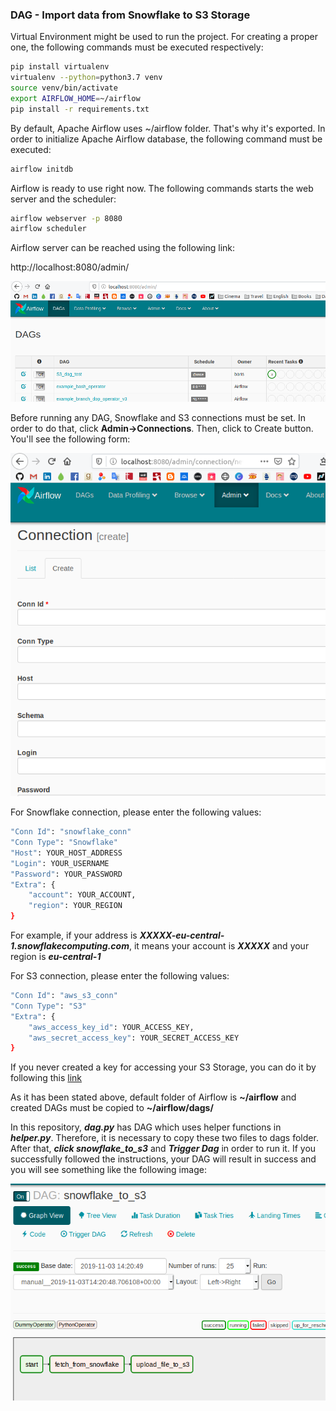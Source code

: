 ### DAG - Import data from Snowflake to S3 Storage

Virtual Environment might be used to run the project. For creating a proper one, the following commands must be executed respectively:

```bash
pip install virtualenv
virtualenv --python=python3.7 venv
source venv/bin/activate
export AIRFLOW_HOME=~/airflow
pip install -r requirements.txt
```

By default, Apache Airflow uses ~/airflow folder. That's why it's exported.
In order to initialize Apache Airflow database, the following command must be executed:

```bash
airflow initdb
``` 

Airflow is ready to use right now. The following commands starts the web server and the scheduler:

```bash
airflow webserver -p 8080
airflow scheduler
```

Airflow server can be reached using the following link:

http://localhost:8080/admin/

![Airflow Server](https://raw.githubusercontent.com/BarisSari/airflow-snowflake-to-s3/master/images/1.png?token=AJ3BD4GEVBYAZLX6SIQUICC5ZAO46)

Before running any DAG, Snowflake and S3 connections must be set. In order to do that, click **Admin->Connections**. Then, click to Create button. You'll see the following form:

![New Connection Form](https://raw.githubusercontent.com/BarisSari/airflow-snowflake-to-s3/master/images/2.png?token=AJ3BD4GEVBYAZLX6SIQUICC5ZAO46)

For Snowflake connection, please enter the following values:
```bash
"Conn Id": "snowflake_conn"
"Conn Type": "Snowflake"
"Host": YOUR_HOST_ADDRESS
"Login": YOUR_USERNAME
"Password": YOUR_PASSWORD
"Extra": {
    "account": YOUR_ACCOUNT,
    "region": YOUR_REGION
}
```

For example, if your address is ***XXXXX-eu-central-1.snowflakecomputing.com***, it means
your account is ***XXXXX*** and your region is ***eu-central-1***

For S3 connection, please enter the following values:
```bash
"Conn Id": "aws_s3_conn"
"Conn Type": "S3"
"Extra": {
    "aws_access_key_id": YOUR_ACCESS_KEY,
    "aws_secret_access_key": YOUR_SECRET_ACCESS_KEY
}
```

If you never created a key for accessing your S3 Storage, you can do it by following this [link](https://medium.com/@shamnad.p.s/how-to-create-an-s3-bucket-and-aws-access-key-id-and-secret-access-key-for-accessing-it-5653b6e54337)

As it has been stated above, default folder of Airflow is **~/airflow** and created DAGs must be copied to **~/airflow/dags/**

In this repository, ***dag.py*** has DAG which uses helper functions in ***helper.py***. Therefore, it is necessary to copy these two files to dags folder.
After that, ***click snowflake_to_s3*** and ***Trigger Dag*** in order to run it. If you successfully followed the instructions,
your DAG will result in success and you will see something like the following image:

![Successful Dag](https://raw.githubusercontent.com/BarisSari/airflow-snowflake-to-s3/master/images/3.png?token=AJ3BD4GEVBYAZLX6SIQUICC5ZAO46)
